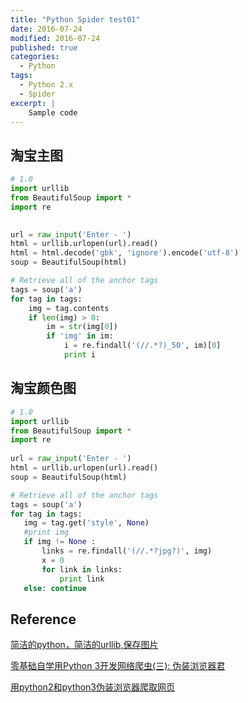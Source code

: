 ```yaml
---
title: "Python Spider test01"
date: 2016-07-24
modified: 2016-07-24
published: true
categories:
  - Python
tags:
  - Python 2.x
  - Spider
excerpt: |
    Sample code
---
```


## 淘宝主图

```python
# 1.0
import urllib
from BeautifulSoup import *
import re

             
url = raw_input('Enter - ')
html = urllib.urlopen(url).read()
html = html.decode('gbk', 'ignore').encode('utf-8')
soup = BeautifulSoup(html)

# Retrieve all of the anchor tags
tags = soup('a')
for tag in tags:
    img = tag.contents
    if len(img) > 0:
    	im = str(img[0])
    	if 'img' in im:
    		i = re.findall('(//.*?)_50', im)[0]
    		print i
```

## 淘宝颜色图

```python
# 1.0
import urllib
from BeautifulSoup import *
import re
                   
url = raw_input('Enter - ')
html = urllib.urlopen(url).read()
soup = BeautifulSoup(html)

# Retrieve all of the anchor tags
tags = soup('a')
for tag in tags:
   img = tag.get('style', None)
   #print img
   if img != None :
       links = re.findall('(//.*?jpg?)', img)
       x = 0
       for link in links:
	       print link
   else: continue
```

## Reference

[简洁的python，简洁的urllib,保存图片](http://blog.csdn.net/wwaiym/article/details/5829471) 

[零基础自学用Python 3开发网络爬虫(三): 伪装浏览器君](https://jecvay.com/2014/09/python3-web-bug-series3.html)

[用python2和python3伪装浏览器爬取网页](http://www.cnblogs.com/blueel/archive/2013/01/31/2886600.html)
